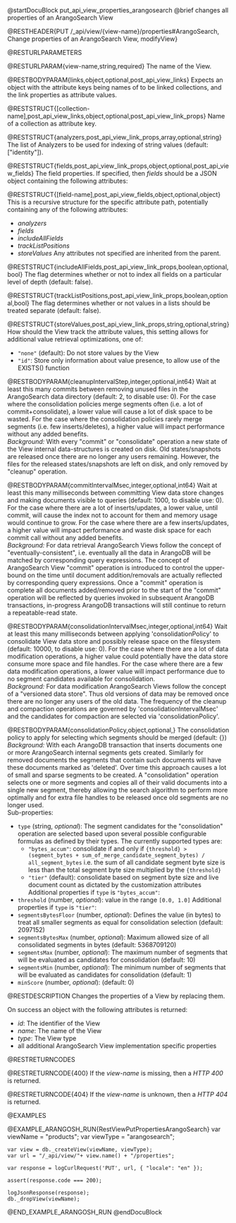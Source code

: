@startDocuBlock put_api_view_properties_arangosearch
@brief changes all properties of an ArangoSearch View

@RESTHEADER{PUT /_api/view/{view-name}/properties#ArangoSearch, Change properties of an ArangoSearch View, modifyView}

@RESTURLPARAMETERS

@RESTURLPARAM{view-name,string,required}
The name of the View.

@RESTBODYPARAM{links,object,optional,post_api_view_links}
Expects an object with the attribute keys being names of to be linked collections,
and the link properties as attribute values.

@RESTSTRUCT{[collection-name],post_api_view_links,object,optional,post_api_view_link_props}
Name of a collection as attribute key.

@RESTSTRUCT{analyzers,post_api_view_link_props,array,optional,string}
The list of Analyzers to be used for indexing of string values
(default: ["identity"]).

@RESTSTRUCT{fields,post_api_view_link_props,object,optional,post_api_view_fields}
The field properties. If specified, then *fields* should be a JSON object
containing the following attributes:

@RESTSTRUCT{[field-name],post_api_view_fields,object,optional,object}
This is a recursive structure for the specific attribute path, potentially
containing any of the following attributes:
- *analyzers*
- *fields*
- *includeAllFields*
- *trackListPositions*
- *storeValues*
Any attributes not specified are inherited from the parent.

@RESTSTRUCT{includeAllFields,post_api_view_link_props,boolean,optional,bool}
The flag determines whether or not to index all fields on a particular level of
depth (default: false).

@RESTSTRUCT{trackListPositions,post_api_view_link_props,boolean,optional,bool}
The flag determines whether or not values in a lists should be treated separate
(default: false).

@RESTSTRUCT{storeValues,post_api_view_link_props,string,optional,string}
How should the View track the attribute values, this setting allows for
additional value retrieval optimizations, one of:
- `"none"` (default): Do not store values by the View
- `"id"`: Store only information about value presence, to allow use of the
  EXISTS() function

@RESTBODYPARAM{cleanupIntervalStep,integer,optional,int64}
Wait at least this many commits between removing unused files in the
ArangoSearch data directory (default: 2, to disable use: 0).
For the case where the consolidation policies merge segments often (i.e. a lot
of commit+consolidate), a lower value will cause a lot of disk space to be
wasted.
For the case where the consolidation policies rarely merge segments (i.e. few
inserts/deletes), a higher value will impact performance without any added
benefits.<br/>
_Background:_
  With every "commit" or "consolidate" operation a new state of the View
  internal data-structures is created on disk.
  Old states/snapshots are released once there are no longer any users
  remaining.
  However, the files for the released states/snapshots are left on disk, and
  only removed by "cleanup" operation.

@RESTBODYPARAM{commitIntervalMsec,integer,optional,int64}
Wait at least this many milliseconds between committing View data store
changes and making documents visible to queries (default: 1000, to disable
use: 0).
For the case where there are a lot of inserts/updates, a lower value, until
commit, will cause the index not to account for them and memory usage would
continue to grow.
For the case where there are a few inserts/updates, a higher value will impact
performance and waste disk space for each commit call without any added
benefits.<br/>
_Background:_
  For data retrieval ArangoSearch Views follow the concept of
  "eventually-consistent", i.e. eventually all the data in ArangoDB will be
  matched by corresponding query expressions.
  The concept of ArangoSearch View "commit" operation is introduced to
  control the upper-bound on the time until document addition/removals are
  actually reflected by corresponding query expressions.
  Once a "commit" operation is complete all documents added/removed prior to
  the start of the "commit" operation will be reflected by queries invoked in
  subsequent ArangoDB transactions, in-progress ArangoDB transactions will
  still continue to return a repeatable-read state.

@RESTBODYPARAM{consolidationIntervalMsec,integer,optional,int64}
Wait at least this many milliseconds between applying 'consolidationPolicy' to
consolidate View data store and possibly release space on the filesystem
(default: 10000, to disable use: 0).
For the case where there are a lot of data modification operations, a higher
value could potentially have the data store consume more space and file handles.
For the case where there are a few data modification operations, a lower value
will impact performance due to no segment candidates available for
consolidation.<br/>
_Background:_
  For data modification ArangoSearch Views follow the concept of a
  "versioned data store". Thus old versions of data may be removed once there
  are no longer any users of the old data. The frequency of the cleanup and
  compaction operations are governed by 'consolidationIntervalMsec' and the
  candidates for compaction are selected via 'consolidationPolicy'.

@RESTBODYPARAM{consolidationPolicy,object,optional,}
The consolidation policy to apply for selecting which segments should be merged
(default: {})<br/>
_Background:_
  With each ArangoDB transaction that inserts documents one or more
  ArangoSearch internal segments gets created.
  Similarly for removed documents the segments that contain such documents
  will have these documents marked as 'deleted'.
  Over time this approach causes a lot of small and sparse segments to be
  created.
  A "consolidation" operation selects one or more segments and copies all of
  their valid documents into a single new segment, thereby allowing the
  search algorithm to perform more optimally and for extra file handles to be
  released once old segments are no longer used.<br/>
Sub-properties:
- `type` (string, _optional_):
  The segment candidates for the "consolidation" operation are selected based
  upon several possible configurable formulas as defined by their types.
  The currently supported types are:
  - `"bytes_accum"`: consolidate if and only if
    `{threshold} > (segment_bytes + sum_of_merge_candidate_segment_bytes) / all_segment_bytes`
    i.e. the sum of all candidate segment byte size is less than the total
    segment byte size multiplied by the `{threshold}`
  - `"tier"` (default): consolidate based on segment byte size and live
    document count as dictated by the customization attributes
Additional properties if `type` is `"bytes_accum"`:
- `threshold` (number, _optional_): value in the range `[0.0, 1.0]`
Additional properties if `type` is `"tier"`:
- `segmentsBytesFloor` (number, _optional_): Defines the value (in bytes) to
  treat all smaller segments as equal for consolidation selection
  (default: 2097152)
- `segmentsBytesMax` (number, _optional_): Maximum allowed size of all
  consolidated segments in bytes (default: 5368709120)
- `segmentsMax` (number, _optional_): The maximum number of segments that will
  be evaluated as candidates for consolidation (default: 10)
- `segmentsMin` (number, _optional_): The minimum number of segments that will
  be evaluated as candidates for consolidation (default: 1)
- `minScore` (number, _optional_): (default: 0)

@RESTDESCRIPTION
Changes the properties of a View by replacing them.

On success an object with the following attributes is returned:
- *id*: The identifier of the View
- *name*: The name of the View
- *type*: The View type
- all additional ArangoSearch View implementation specific properties

@RESTRETURNCODES

@RESTRETURNCODE{400}
If the *view-name* is missing, then a *HTTP 400* is returned.

@RESTRETURNCODE{404}
If the *view-name* is unknown, then a *HTTP 404* is returned.

@EXAMPLES

@EXAMPLE_ARANGOSH_RUN{RestViewPutPropertiesArangoSearch}
    var viewName = "products";
    var viewType = "arangosearch";

    var view = db._createView(viewName, viewType);
    var url = "/_api/view/"+ view.name() + "/properties";

    var response = logCurlRequest('PUT', url, { "locale": "en" });

    assert(response.code === 200);

    logJsonResponse(response);
    db._dropView(viewName);
@END_EXAMPLE_ARANGOSH_RUN
@endDocuBlock
